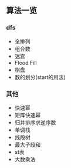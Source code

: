 ## 算法一览

### dfs

- 全排列
- 组合数
- 迷宫
- Flood Fill
- 棋盘
- 数的划分(start的用法)

### 其他

- 快速幂
- 矩阵快速幂
- 归并排序求逆序数
- 单调栈
- 线段树
- 最大子段和
- st表
- 大数乘法